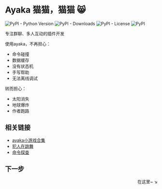 # Ayaka 猫猫，猫猫 😸

![PyPI - Python Version](https://img.shields.io/pypi/pyversions/ayaka)
![PyPI - Downloads](https://img.shields.io/pypi/dm/ayaka)
![PyPI - License](https://img.shields.io/pypi/l/ayaka)
![PyPI](https://img.shields.io/pypi/v/ayaka)

专注群聊、多人互动的插件开发

使用ayaka，不再担心：

- 命令碰撞
- 数据缓存
- 没有状态机
- 手写帮助
- 无法离线调试

转而担心：

- 太阳消失
- 地球爆炸
- 作者跑路

## 相关链接

- [ayaka小游戏合集](https://github.com/bridgeL/ayaka_games/)
- [犯人在跳舞](https://github.com/bridgeL/criminal_dance)
- [命令探查](https://github.com/bridgeL/nonebot-plugin-ayaka-scan-cmd)

## 下一步

<div align="right">
    在这里~ ↘
</div>
